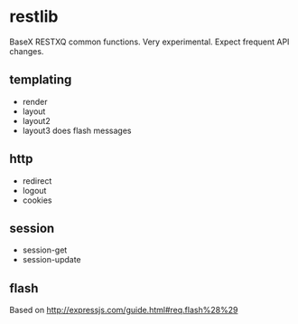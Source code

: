 # restlib

BaseX RESTXQ common functions. Very experimental. Expect frequent API changes. 

## templating

- render
- layout
- layout2
- layout3 does flash messages

## http
 
- redirect
- logout
- cookies

## session
- session-get
- session-update

## flash 
Based on http://expressjs.com/guide.html#req.flash%28%29